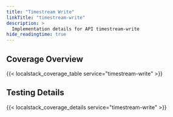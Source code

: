 ```yaml
---
title: "Timestream Write"
linkTitle: "timestream-write"
description: >
  Implementation details for API timestream-write
hide_readingtime: true
---
```


## Coverage Overview

{{< localstack_coverage_table service="timestream-write" >}}

## Testing Details

{{< localstack_coverage_details service="timestream-write" >}}
